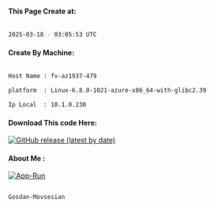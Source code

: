 
   
#### This Page Create at:

```bash

2025-03-18 - 03:05:53 UTC

```

#### Create By Machine:

```bash

Host Name : fv-az1937-479

platform  : Linux-6.8.0-1021-azure-x86_64-with-glibc2.39

Ip Local  : 10.1.0.230

```
#### Download This code Here:

[![GitHub release (latest by date)](https://img.shields.io/github/v/release/Gosdan-Movsesian/Gosdan?style=for-the-badge&label=Download)](https://github.com/Gosdan-Movsesian/Gosdan/releases) 

</p> 

#### About Me :

[![App-Run](https://github.com/Gosdan-Movsesian/Gosdan/actions/workflows/App-Run.yml/badge.svg)](https://github.com/Gosdan-Movsesian/Gosdan/actions/workflows/App-Run.yml)

```bash

Gosdan-Movsesian

```

